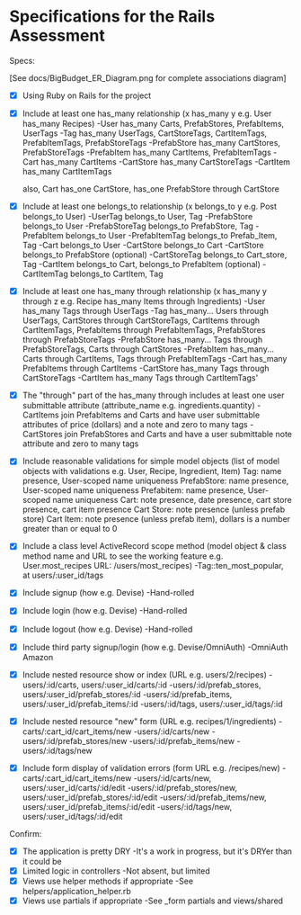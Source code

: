 # Specifications for the Rails Assessment

Specs:

[See docs/BigBudget_ER_Diagram.png for complete associations diagram]

- [x] Using Ruby on Rails for the project

- [x] Include at least one has_many relationship (x has_many y e.g. User has_many Recipes)
    -User has_many Carts, PrefabStores, PrefabItems, UserTags
    -Tag has_many UserTags, CartStoreTags, CartItemTags, PrefabItemTags,           PrefabStoreTags
    -PrefabStore has_many CartStores, PrefabStoreTags
    -PrefabItem has_many CartItems, PrefabItemTags
    -Cart has_many CartItems
    -CartStore has_many CartStoreTags
    -CartItem has_many CartItemTags

    also, Cart has_one CartStore, has_one PrefabStore through CartStore

- [x] Include at least one belongs_to relationship (x belongs_to y e.g. Post belongs_to User)
    -UserTag belongs_to User, Tag
    -PrefabStore belongs_to User
    -PrefabStoreTag belongs_to PrefabStore, Tag
    -PrefabItem belongs_to User
    -PrefabItemTag belongs_to Prefab_Item, Tag
    -Cart belongs_to User
    -CartStore belongs_to Cart
    -CartStore belongs_to PrefabStore (optional)
    -CartStoreTag belongs_to Cart_store, Tag
    -CartItem belongs_to Cart, belongs_to PrefabItem (optional)
    -CartItemTag belongs_to CartItem, Tag

- [x] Include at least one has_many through relationship (x has_many y through z e.g. Recipe has_many Items through Ingredients)
    -User has_many Tags through UserTags
    -Tag has_many...
        Users through UserTags,
        CartStores through CartStoreTags,
        CartItems through CartItemTags,
        PrefabItems through PrefabItemTags,
        PrefabStores through PrefabStoreTags
    -PrefabStore has_many...
        Tags through PrefabStoreTags,
        Carts through CartStores
    -PrefabItem has_many...
        Carts through CartItems,
        Tags through PrefabItemTags
    -Cart has_many PrefabItems through CartItems
    -CartStore has_many Tags through CartStoreTags
    -CartItem has_many Tags through CartItemTags'

- [x] The "through" part of the has_many through includes at least one user submittable attribute (attribute_name e.g. ingredients.quantity)
    -CartItems join PrefabItems and Carts and have user submittable attributes of price (dollars) and a note and zero to many tags
    -CartStores join PrefabStores and Carts and have a user submittable note attribute and zero to many tags

- [x] Include reasonable validations for simple model objects (list of model objects with validations e.g. User, Recipe, Ingredient, Item)
    Tag: name presence, User-scoped name uniqueness
    PrefabStore: name presence, User-scoped name uniqueness
    Prefabitem: name presence, User-scoped name uniqueness
    Cart: note presence, date presence, cart store presence, cart item presence
    Cart Store: note presence (unless prefab store)
    Cart Item: note presence (unless prefab item), dollars is a number greater than or equal to 0

- [x] Include a class level ActiveRecord scope method (model object & class method name and URL to see the working feature e.g. User.most_recipes URL: /users/most_recipes)
    -Tag::ten_most_popular, at users/:user_id/tags

- [x] Include signup (how e.g. Devise)
    -Hand-rolled
- [x] Include login (how e.g. Devise)
    -Hand-rolled
- [x] Include logout (how e.g. Devise)
    -Hand-rolled
- [x] Include third party signup/login (how e.g. Devise/OmniAuth)
    -OmniAuth Amazon
- [x] Include nested resource show or index (URL e.g. users/2/recipes)
    -users/:id/carts, users/:user_id/carts/:id
    -users/:id/prefab_stores, users/:user_id/prefab_stores/:id
    -users/:id/prefab_items, users/:user_id/prefab_items/:id
    -users/:id/tags, users/:user_id/tags/:id
- [x] Include nested resource "new" form (URL e.g. recipes/1/ingredients)
    -carts/:cart_id/cart_items/new
    -users/:id/carts/new
    -users/:id/prefab_stores/new
    -users/:id/prefab_items/new
    -users/:id/tags/new
- [x] Include form display of validation errors (form URL e.g. /recipes/new)
    -carts/:cart_id/cart_items/new
    -users/:id/carts/new, users/:user_id/carts/:id/edit
    -users/:id/prefab_stores/new, users/:user_id/prefab_stores/:id/edit
    -users/:id/prefab_items/new, users/:user_id/prefab_items/:id/edit
    -users/:id/tags/new, users/:user_id/tags/:id/edit

Confirm:
- [x] The application is pretty DRY
    -It's a work in progress, but it's DRYer than it could be
- [x] Limited logic in controllers
    -Not absent, but limited
- [x] Views use helper methods if appropriate
    -See helpers/application_helper.rb
- [x] Views use partials if appropriate
    -See _form partials and views/shared
